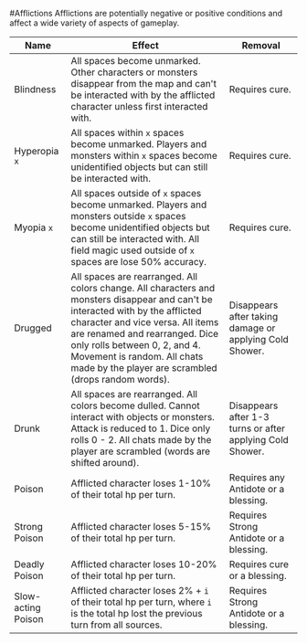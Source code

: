#Afflictions
Afflictions are potentially negative or positive conditions and affect a wide variety of aspects of gameplay.

Name | Effect | Removal
---- | ------ | -------
Blindness | All spaces become unmarked. Other characters or monsters disappear from the map and can't be interacted with by the afflicted character unless first interacted with. | Requires cure.
Hyperopia ```x``` | All spaces within ```x``` spaces become unmarked. Players and monsters within ```x``` spaces become unidentified objects but can still be interacted with. | Requires cure.
Myopia ```x``` | All spaces outside of ```x``` spaces become unmarked. Players and monsters outside ```x``` spaces become unidentified objects but can still be interacted with. All field magic used outside of ```x``` spaces are lose 50% accuracy. | Requires cure.
Drugged | All spaces are rearranged. All colors change. All characters and monsters disappear and can't be interacted with by the afflicted character and vice versa. All items are renamed and rearranged. Dice only rolls between 0, 2, and 4. Movement is random. All chats made by the player are scrambled (drops random words). | Disappears after taking damage or applying Cold Shower.
Drunk | All spaces are rearranged. All colors become dulled. Cannot interact with objects or monsters. Attack is reduced to 1. Dice only rolls 0 - 2. All chats made by the player are scrambled (words are shifted around). | Disappears after 1-3 turns or after applying Cold Shower.
Poison | Afflicted character loses 1-10% of their total hp per turn. | Requires any Antidote or a blessing.
Strong Poison | Afflicted character loses 5-15% of their total hp per turn. | Requires Strong Antidote or a blessing.
Deadly Poison | Afflicted character loses 10-20% of their total hp per turn. | Requires cure or a blessing.
Slow-acting Poison | Afflicted character loses 2% + ```i``` of their total hp per turn, where ```i``` is the total hp lost the previous turn from all sources. | Requires Strong Antidote or a blessing.
